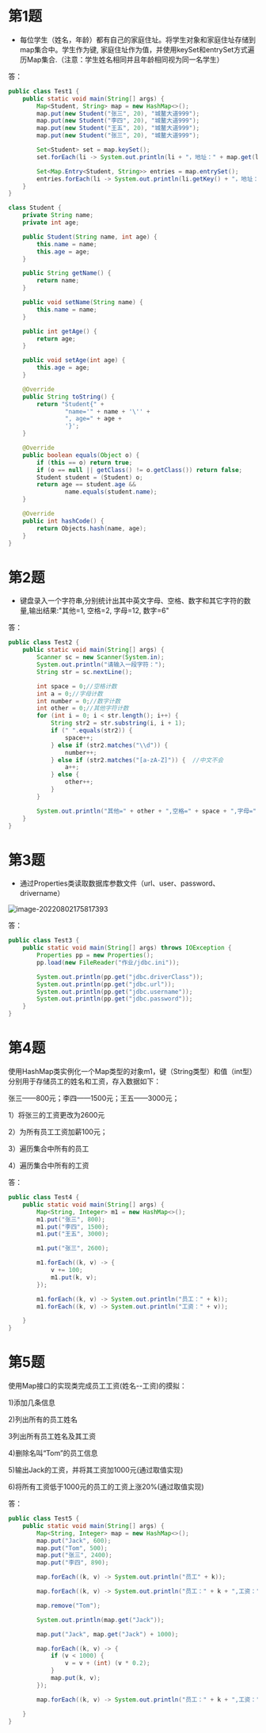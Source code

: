 # 第1题 

- 每位学生（姓名，年龄）都有自己的家庭住址。将学生对象和家庭住址存储到map集合中。学生作为键, 家庭住址作为值，并使用keySet和entrySet方式遍历Map集合.（注意：学生姓名相同并且年龄相同视为同一名学生）

答：

~~~java
public class Test1 {
    public static void main(String[] args) {
        Map<Student, String> map = new HashMap<>();
        map.put(new Student("张三", 20), "城鳌大道999");
        map.put(new Student("李四", 20), "城鳌大道999");
        map.put(new Student("王五", 20), "城鳌大道999");
        map.put(new Student("张三", 20), "城鳌大道999");

        Set<Student> set = map.keySet();
        set.forEach(li -> System.out.println(li + "，地址：" + map.get(li)));

        Set<Map.Entry<Student, String>> entries = map.entrySet();
        entries.forEach(li -> System.out.println(li.getKey() + "，地址：" + li.getValue()));
    }
}

class Student {
    private String name;
    private int age;

    public Student(String name, int age) {
        this.name = name;
        this.age = age;
    }

    public String getName() {
        return name;
    }

    public void setName(String name) {
        this.name = name;
    }

    public int getAge() {
        return age;
    }

    public void setAge(int age) {
        this.age = age;
    }

    @Override
    public String toString() {
        return "Student{" +
                "name='" + name + '\'' +
                ", age=" + age +
                '}';
    }

    @Override
    public boolean equals(Object o) {
        if (this == o) return true;
        if (o == null || getClass() != o.getClass()) return false;
        Student student = (Student) o;
        return age == student.age &&
                name.equals(student.name);
    }

    @Override
    public int hashCode() {
        return Objects.hash(name, age);
    }
}
~~~



# 第2题 

- 键盘录入一个字符串,分别统计出其中英文字母、空格、数字和其它字符的数量,输出结果:"其他=1, 空格=2, 字母=12, 数字=6"

答：

~~~java
public class Test2 {
    public static void main(String[] args) {
        Scanner sc = new Scanner(System.in);
        System.out.println("请输入一段字符：");
        String str = sc.nextLine();

        int space = 0;//空格计数
        int a = 0;//字母计数
        int number = 0;//数字计数
        int other = 0;//其他字符计数
        for (int i = 0; i < str.length(); i++) {
            String str2 = str.substring(i, i + 1);
            if (" ".equals(str2)) {
                space++;
            } else if (str2.matches("\\d")) {
                number++;
            } else if (str2.matches("[a-zA-Z]")) {  //中文不会
                a++;
            } else {
                other++;
            }
        }

        System.out.println("其他=" + other + ",空格=" + space + ",字母=" + a + ",数字=" + number);
    }
}
~~~



# 第3题

- 通过Properties类读取数据库参数文件（url、user、password、drivername）

![image-20220802175817393](assets/image-20220802175817393.png)

答：

~~~java
public class Test3 {
    public static void main(String[] args) throws IOException {
        Properties pp = new Properties();
        pp.load(new FileReader("作业/jdbc.ini"));

        System.out.println(pp.get("jdbc.driverClass"));
        System.out.println(pp.get("jdbc.url"));
        System.out.println(pp.get("jdbc.username"));
        System.out.println(pp.get("jdbc.password"));
    }
}
~~~



#  第4题 

使用HashMap类实例化一个Map类型的对象m1，键（String类型）和值（int型）分别用于存储员工的姓名和工资，存入数据如下：

张三——800元；李四——1500元；王五——3000元；

1）将张三的工资更改为2600元

2）为所有员工工资加薪100元；

3）遍历集合中所有的员工

4）遍历集合中所有的工资

答：

~~~java
public class Test4 {
    public static void main(String[] args) {
        Map<String, Integer> m1 = new HashMap<>();
        m1.put("张三", 800);
        m1.put("李四", 1500);
        m1.put("王五", 3000);

        m1.put("张三", 2600);

        m1.forEach((k, v) -> {
            v += 100;
            m1.put(k, v);
        });

        m1.forEach((k, v) -> System.out.println("员工：" + k));
        m1.forEach((k, v) -> System.out.println("工资：" + v));

    }
}
~~~



# 第5题

使用Map接口的实现类完成员工工资(姓名--工资)的摸拟：

1)添加几条信息

2)列出所有的员工姓名

3列出所有员工姓名及其工资

4)删除名叫“Tom”的员工信息

5)输出Jack的工资，并将其工资加1000元(通过取值实现)

6)将所有工资低于1000元的员工的工资上涨20%(通过取值实现)

答：

~~~java
public class Test5 {
    public static void main(String[] args) {
        Map<String, Integer> map = new HashMap<>();
        map.put("Jack", 600);
        map.put("Tom", 500);
        map.put("张三", 2400);
        map.put("李四", 890);

        map.forEach((k, v) -> System.out.println("员工" + k));

        map.forEach((k, v) -> System.out.println("员工：" + k + ",工资：" + v));

        map.remove("Tom");

        System.out.println(map.get("Jack"));

        map.put("Jack", map.get("Jack") + 1000);

        map.forEach((k, v) -> {
            if (v < 1000) {
                v = v + (int) (v * 0.2);
            }
            map.put(k, v);
        });

        map.forEach((k, v) -> System.out.println("员工：" + k + ",工资：" + v));

    }
}
~~~

